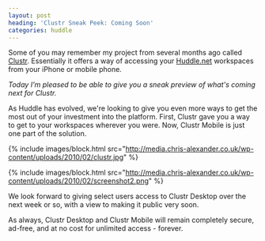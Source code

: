 ```yaml
---
layout: post
heading: 'Clustr Sneak Peek: Coming Soon'
categories: huddle
---
```


Some of you may remember my project from several months ago called [Clustr](http://web.archive.org/web/20130518061402/http://clustr.me.uk/). Essentially it offers a way of accessing your [Huddle.net](http://www.huddle.net) workspaces from your iPhone or mobile phone.

*Today I'm pleased to be able to give you a sneak preview of what's coming next for Clustr.*

As Huddle has evolved, we're looking to give you even more ways to get the most out of your investment into the platform. First, Clustr gave you a way to get to your workspaces wherever you were. Now, Clustr Mobile is just one part of the solution.

{% include images/block.html src="http://media.chris-alexander.co.uk/wp-content/uploads/2010/02/clustr.jpg" %}

{% include images/block.html src="http://media.chris-alexander.co.uk/wp-content/uploads/2010/02/screenshot2.png" %}

We look forward to giving select users access to Clustr Desktop over the next week or so, with a view to making it public very soon.

As always, Clustr Desktop and Clustr Mobile will remain completely secure, ad-free, and at no cost for unlimited access - forever.